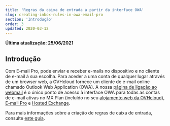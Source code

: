 ```yaml
---
title: 'Regras da caixa de entrada a partir da interface OWA'
slug: creating-inbox-rules-in-owa-email-pro
section: 'Introdução'
order: 3
updated: 2020-03-12
---
```


**Última atualização: 25/06/2021**

## Introdução

Com E-mail Pro, pode enviar e receber e-mails no dispositivo e no cliente de e-mail à sua escolha. Para aceder a uma conta de qualquer lugar através de um browser web, a OVHcloud fornece um cliente de e-mail online chamado Outlook Web Application (OWA). A nossa [página de ligação ao webmail](https://www.ovhcloud.com/pt/mail/) é o único ponto de acesso à interface OWA para todas as contas de e-mail ativas no MX Plan (incluído no seu [alojamento web da OVHcloud](https://www.ovhcloud.com/pt/web-hosting/)), [E-mail Pro](https://www.ovhcloud.com/pt/emails/email-pro/) e [Hosted Exchange](https://www.ovhcloud.com/pt/emails/hosted-exchange/).

Para mais informações sobre a criação de regras de caixa de entrada, consulte [este guia](https://docs.ovh.com/pt/microsoft-collaborative-solutions/criar-regras-inbox-no-owa/).